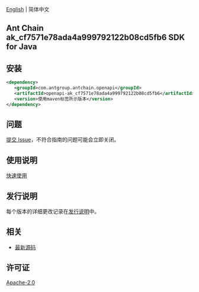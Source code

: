 [English](README.md) | 简体中文

## Ant Chain ak_cf7571e78ada4a999792122b08cd5fb6 SDK for Java

## 安装

```xml
<dependency>
   <groupId>com.antgroup.antchain.openapi</groupId>
   <artifactId>openapi-ak_cf7571e78ada4a999792122b08cd5fb6</artifactId>
   <version>使用maven标签所示版本</version>
</dependency>
```

## 问题

[提交 Issue](https://github.com/alipay/antchain-openapi-prod-sdk/issues/new)，不符合指南的问题可能会立即关闭。

## 使用说明

[快速使用](https://github.com/alipay/antchain-openapi-prod-sdk)

## 发行说明

每个版本的详细更改记录在[发行说明](./ChangeLog.txt)中。

## 相关

- [最新源码](https://github.com/alipay/antchain-openapi-prod-sdk/)

## 许可证

[Apache-2.0](http://www.apache.org/licenses/LICENSE-2.0)
